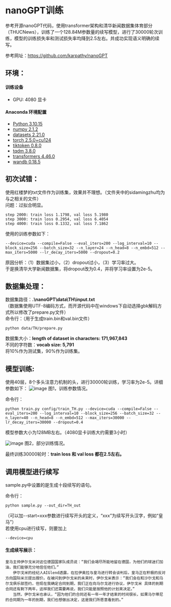 
# nanoGPT训练
参考开源nanoGPT代码，使用transformer架构和清华新闻数据集体育部分（THUCNews），训练了一个128.84M参数量的续写模型，进行了30000轮次训练，模型的训练损失率和测试损失率均降到2.5左右。并成功实现语义明确的续写。

参考网址：https://github.com/karpathy/nanoGPT

## 环境：
#### 训练设备
- GPU: 4080 显卡

#### Anaconda 环境配置
- [Python 3.10.15](https://www.python.org/downloads/release/python-31015/)
- [numpy 2.1.2](https://pypi.org/project/numpy/2.1.2/)
- [datasets 2.21.0](https://pypi.org/project/datasets/2.21.0/)
- [torch 2.5.0+cu124](https://pytorch.org/get-started/previous-versions/)
- [tiktoken 0.8.0](https://pypi.org/project/tiktoken/0.8.0/)
- [tqdm 3.8.0](https://pypi.org/project/tqdm/3.8.0/)
- [transformers 4.46.0](https://pypi.org/project/transformers/4.46.0/)
- [wandb 0.18.5](https://pypi.org/project/wandb/0.18.5/)


## 初次试错：
使用红楼梦的txt文件作为训练集，效果并不理想。（文件夹中的sidamingzhu均为与之相关的文件）  
问题：过拟合明显。 
```
step 2000: train loss 1.1798, val loss 5.1980  
step 3000: train loss 0.2954, val loss 6.4054  
step 4000: train loss 0.1332, val loss 7.1862
```

使用的训练参数如下：
```
--device=cuda --compile=False --eval_iters=200 --log_interval=10 --block_size=256 --batch_size=32 --n_layer=24 --n_head=8 --n_embd=512 --max_iters=5000 --lr_decay_iters=5000 --dropout=0.2
```
原因分析：（1）数据集过小，（2）dropout过小，（3）学习率过大。  
于是换清华大学新闻数据集，将dropout改为0.4，并将学习率设置为2e-5。

## 数据集处理：
数据集路径：**.\nanoGPT\data\TH\input.txt**  
（数据集使用UTF-8编码方式，而开源代码中在windows下自动选择gbk解码方式所以修改了prepare.py文件）  
命令行：（用于生成train.bin和val.bin文件）
```
python data/TH/prepare.py
```
数据集大小：**length of dataset in characters: 171,967,843**  
不同的字符数：**vocab size: 5,791**  
将10%作为测试集，90%作为训练集。

## 模型训练:
使用40层，8个多头注意力机制的头，进行30000轮训练，学习率为2e-5。详细参数如下：
![image](https://github.com/user-attachments/assets/59d66458-ec2a-4d84-be36-b20e5c7bf9f6)
图1，训练参数情况。

命令行：
```
python train.py config/train_TH.py --device=cuda --compile=False --eval_iters=200 --log_interval=10 --block_size=256 --batch_size=32 --n_layer=40 --n_head=8 --n_embd=512 --max_iters=30000 --lr_decay_iters=30000 --dropout=0.4
```

模型参数大小为128MB左右。（4080显卡训练大约需要3小时）

![image](https://github.com/user-attachments/assets/3fcb9663-a80a-42d3-892e-420f6d896bd7)
图2，部分训练情况。

最终训练30000轮时：**train loss 和 val loss 都在2.5左右。**  
  
## 调用模型进行续写
sample.py中设置的是生成十段续写的语句。

命令行：
```
python sample.py --out_dir=TH_out
```
（可以加--start=xxx参数进行续写开头的定义，“xxx”为续写开头汉字，例如“皇马”）  
若使用cpu进行续写，则要加上  
```
--device=cpu
```

#### 生成续写展示：
```
皇马主帅伊尔戈米对这位德国国家队成员说：“我们会竭尽所能地留在德国，为他们的球迷们加油，我们能够充分地信任他们。”
　　伊尔戈米的经纪人AIGlend透露，在拉伊奥拉与皇马进行转会谈判后，皇马正在积极的反对方向国际米兰提出报价。在被问到伊尔戈米的未来时，伊尔戈米表示：“我们会在和沙尔戈和马尔戈俱乐部签约，但现在我确定合同到期，我们正在向马尔戈进行协议，伊尔戈米 具体的到期合同还有剩下两年，这样我们还需要再说，我们只能是按照他的计划来决定。”
　　当然，伊尔戈米也承认，“因为他们的合同还有一年一年才结束的时间很长，如果马尔蒂尼的合同期为一年的到期，我们也想做出决定，这是我们所愿意看到的。”
```

